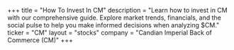 +++
title = "How To Invest In CM"
description = "Learn how to invest in CM with our comprehensive guide. Explore market trends, financials, and the social pulse to help you make informed decisions when analyzing $CM."
ticker = "CM"
layout = "stocks"
company = "Candian Imperial Back of Commerce (CM)"
+++

